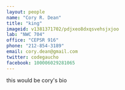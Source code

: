 ```yaml
---
layout: people
name: "Cory R. Dean"
title: "king"
imageid: v1381371702/pdjxeo8dxqsvehsjxjoo
lab: "NWC 704"
office: "CEPSR 916"
phone: "212-854-3189"
email: cory.dean@gmail.com
twitter: codegaucho
facebook: 100006029281065
---
```


this would be cory's bio


